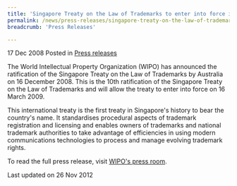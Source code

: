 ```yaml
---
title: 'Singapore Treaty on the Law of Trademarks to enter into force in 2009'
permalink: /news/press-releases/singapore-treaty-on-the-law-of-trademarks-to-enter-into-force-in-2009/
breadcrumb: 'Press Releases'

---
```



17 Dec 2008 Posted in [Press releases](/news/press-releases)

The World Intellectual Property Organization (WIPO) has announced the ratification of the Singapore Treaty on the Law of Trademarks by Australia on 16 December 2008. This is the 10th ratification of the Singapore Treaty on the Law of Trademarks and will allow the treaty to enter into force on 16 March 2009. 

This international treaty is the first treaty in Singapore's history to bear the country's name. It standardises procedural aspects of trademark registration and licensing and enables owners of trademarks and national trademark authorities to take advantage of efficiencies in using modern communications technologies to process and manage evolving trademark rights. 
 
To read the full press release, visit [WIPO's press room](http://www.wipo.int/pressroom/en/articles/2008/article_0068.html).



<p class="right-side-updated">Last updated on 26 Nov 2012</p>
